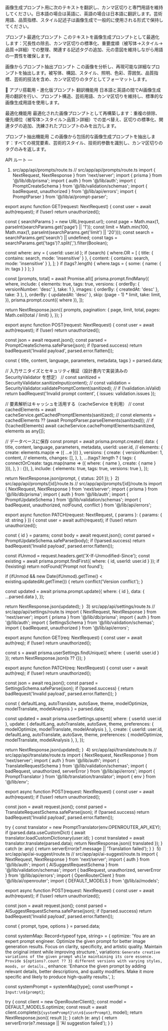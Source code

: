 ﻿画像生成プロンプト用に次のテキストを翻訳し、カンマ区切りと専門用語を維持してください。日本語の場合は英語に、英語の場合は日本語に翻訳します。芸術用語、品質指標、スタイル記述子は画像生成で一般的に使用される形式で保持してください。

プロンプト最適化プロンプト
このテキストを画像生成プロンプトとして最適化します：冗長性の除去、カンマ区切りの標準化、重要度順（被写体→スタイル→品質→詳細）での整理、関連する記述タグの追加、元の意図を維持しながら用語の一貫性を確保します。

画像からプロンプト抽出プロンプト
この画像を分析し、再現可能な詳細なプロンプトを抽出します。被写体、構図、スタイル、照明、色彩、雰囲気、品質指標、芸術的技法を含め、カンマ区切りのタグとしてフォーマットします。

🚀 アプリ搭載用・進化版プロンプト
翻訳機能用
日本語と英語の間でAI画像生成用の翻訳を行い、プロンプト構造、芸術用語、カンマ区切りを維持し、標準的な画像生成用語を使用します。

最適化機能用
最適化された画像プロンプトとして再構築します：重複の排除、優先順位（被写体＞スタイル＞品質＞詳細）での並べ替え、区切りの標準化、関連タグの追加、洗練されたプロンプトのみを出力します。

プロンプト抽出機能用
この画像から包括的な画像生成プロンプトを抽出します：すべての視覚要素、芸術的スタイル、技術的参数を識別し、カンマ区切りのタグのみを返します。





 API ルート —
1) src/app/api/prompts/route.ts
// src/app/api/prompts/route.ts
import { NextRequest, NextResponse } from 'next/server';
import { prisma } from '@/lib/db/prisma';
import { auth } from '@/lib/auth';
import { PromptCreateSchema } from '@/lib/validation/schemas';
import { badRequest, unauthorized } from '@/lib/api/errors';
import { PromptParser } from '@/lib/ai/prompt-parser';

export async function GET(request: NextRequest) {
  const user = await auth(request);
  if (!user) return unauthorized();

  const { searchParams } = new URL(request.url);
  const page = Math.max(1, parseInt(searchParams.get('page') || '1'));
  const limit = Math.min(100, Math.max(1, parseInt(searchParams.get('limit') || '20')));
  const search = searchParams.get('search') || undefined;
  const tags = searchParams.get('tags')?.split(',').filter(Boolean);

  const where: any = { userId: user.id };
  if (search) {
    where.OR = [
      { title: { contains: search, mode: 'insensitive' } },
      { content: { contains: search, mode: 'insensitive' } },
    ];
  }
  if (tags?.length) {
    where.tags = { some: { name: { in: tags } } };
  }

  const [prompts, total] = await Promise.all([
    prisma.prompt.findMany({
      where,
      include: {
        elements: true,
        tags: true,
        versions: { orderBy: { versionNumber: 'desc' }, take: 1 },
        images: { orderBy: { createdAt: 'desc' }, take: 3 },
      },
      orderBy: { updatedAt: 'desc' },
      skip: (page - 1) * limit,
      take: limit,
    }),
    prisma.prompt.count({ where }),
  ]);

  return NextResponse.json({
    prompts,
    pagination: { page, limit, total, pages: Math.ceil(total / limit) },
  });
}

export async function POST(request: NextRequest) {
  const user = await auth(request);
  if (!user) return unauthorized();

  const json = await request.json();
  const parsed = PromptCreateSchema.safeParse(json);
  if (!parsed.success) return badRequest('Invalid payload', parsed.error.flatten());

  const { title, content, language, parameters, metadata, tags } = parsed.data;

  // 入力サニタイズとセキュリティ検証（設計書内で実装済みの SecurityValidator を想定）
  // const sanitized = SecurityValidator.sanitizeInput(content);
  // const validation = SecurityValidator.validatePromptContent(sanitized);
  // if (!validation.isValid) return badRequest('Invalid prompt content', { issues: validation.issues });

  // 要素解析はキャッシュを活用する（cacheService を利用）
  // const cachedElements = await cacheService.getCachedPromptElements(sanitized);
  // const elements = cachedElements ?? (await PromptParser.parseElements(sanitized));
  // if (!cachedElements) await cacheService.cachePromptElements(sanitized, elements as any[]);

  // データベースに保存
  const prompt = await prisma.prompt.create({
    data: {
      title,
      content,
      language,
      parameters,
      metadata,
      userId: user.id,
      // elements: { create: elements.map(e => ({ ...e })) },
      versions: {
        create: {
          versionNumber: 1,
          content,
          // elements,
          changes: [],
        },
      },
      ...(tags?.length
        ? {
            tags: {
              connectOrCreate: tags.map(name => ({ where: { name }, create: { name } })),
            },
          }
        : {}),
    },
    include: { elements: true, tags: true, versions: true },
  });

  return NextResponse.json(prompt, { status: 201 });
}
​
2) src/app/api/prompts/[id]/route.ts
// src/app/api/prompts/[id]/route.ts
import { NextRequest, NextResponse } from 'next/server';
import { prisma } from '@/lib/db/prisma';
import { auth } from '@/lib/auth';
import { PromptUpdateSchema } from '@/lib/validation/schemas';
import { badRequest, unauthorized, notFound, conflict } from '@/lib/api/errors';

export async function PATCH(request: NextRequest, { params }: { params: { id: string } }) {
  const user = await auth(request);
  if (!user) return unauthorized();

  const { id } = params;
  const body = await request.json();
  const parsed = PromptUpdateSchema.safeParse(body);
  if (!parsed.success) return badRequest('Invalid payload', parsed.error.flatten());

  const ifUnmod = request.headers.get('X-If-Unmodified-Since');
  const existing = await prisma.prompt.findFirst({ where: { id, userId: user.id } });
  if (!existing) return notFound('Prompt not found');

  if (ifUnmod && new Date(ifUnmod).getTime() < existing.updatedAt.getTime()) {
    return conflict('Version conflict');
  }

  const updated = await prisma.prompt.update({
    where: { id },
    data: { ...parsed.data },
  });

  return NextResponse.json(updated);
}
​
3) src/app/api/settings/route.ts
// src/app/api/settings/route.ts
import { NextRequest, NextResponse } from 'next/server';
import { prisma } from '@/lib/db/prisma';
import { auth } from '@/lib/auth';
import { SettingsSchema } from '@/lib/validation/schemas';
import { badRequest, unauthorized } from '@/lib/api/errors';

export async function GET(req: NextRequest) {
  const user = await auth(req);
  if (!user) return unauthorized();

  const s = await prisma.userSettings.findUnique({ where: { userId: user.id } });
  return NextResponse.json(s ?? {});
}

export async function PATCH(req: NextRequest) {
  const user = await auth(req);
  if (!user) return unauthorized();

  const json = await req.json();
  const parsed = SettingsSchema.safeParse(json);
  if (!parsed.success) {
    return badRequest('Invalid payload', parsed.error.flatten());
  }

  const { defaultLang, autoTranslate, autoSave, theme, modelOptimize, modelTranslate, modelAnalysis } = parsed.data;

  const updated = await prisma.userSettings.upsert({
    where: { userId: user.id },
    update: {
      defaultLang,
      autoTranslate,
      autoSave,
      theme,
      preferences: { modelOptimize, modelTranslate, modelAnalysis },
    },
    create: {
      userId: user.id,
      defaultLang,
      autoTranslate,
      autoSave,
      theme,
      preferences: { modelOptimize, modelTranslate, modelAnalysis },
    },
  });

  return NextResponse.json(updated);
}
​
4) src/app/api/translate/route.ts
// src/app/api/translate/route.ts
import { NextRequest, NextResponse } from 'next/server';
import { auth } from '@/lib/auth';
import { TranslateRequestSchema } from '@/lib/validation/schemas';
import { badRequest, unauthorized, serverError } from '@/lib/api/errors';
import { PromptTranslator } from '@/lib/translation/translator';
import { env } from '@/lib/env';

export async function POST(request: NextRequest) {
  const user = await auth(request);
  if (!user) return unauthorized();

  const json = await request.json();
  const parsed = TranslateRequestSchema.safeParse(json);
  if (!parsed.success) return badRequest('Invalid payload', parsed.error.flatten());

  try {
    const translator = new PromptTranslator(env.OPENROUTER_API_KEY);
    if (parsed.data.useCustomDict) {
      await translator.loadCustomDictionary(user.id);
    }
    const translated = await translator.translate(parsed.data);
    return NextResponse.json({ translated });
  } catch (e: any) {
    return serverError(e?.message || 'Translation failed');
  }
}
​
5) src/app/api/ai-suggest/route.ts
// src/app/api/ai-suggest/route.ts
import { NextRequest, NextResponse } from 'next/server';
import { auth } from '@/lib/auth';
import { AISuggestRequestSchema } from '@/lib/validation/schemas';
import { badRequest, unauthorized, serverError } from '@/lib/api/errors';
import { OpenRouterClient } from '@/lib/ai/openrouter';
import { DEFAULT_MODELS } from '@/lib/ai/models';

export async function POST(request: NextRequest) {
  const user = await auth(request);
  if (!user) return unauthorized();

  const json = await request.json();
  const parsed = AISuggestRequestSchema.safeParse(json);
  if (!parsed.success) return badRequest('Invalid payload', parsed.error.flatten());

  const { prompt, type, options } = parsed.data;

  const systemMap: Record<typeof type, string> = {
    optimize:
      'You are an expert prompt engineer. Optimize the given prompt for better image generation results. Focus on clarity, specificity, and artistic quality. Maintain the original intent while improving structure.',
    variations:
      `Generate creative variations of the given prompt while maintaining its core essence. Provide ${options?.count ?? 3} different versions with varying styles, moods, or details.`,
    enhance:
      'Enhance the given prompt by adding relevant details, better descriptions, and quality modifiers. Make it more specific and likely to produce high-quality results.',
  };

  const systemPrompt = systemMap[type];
  const userPrompt = `Input:\n${prompt}`;

  try {
    const client = new OpenRouterClient();
    const model = DEFAULT_MODELS.optimize;
    const result = await client.complete(`${systemPrompt}\n\n${userPrompt}`, model);
    return NextResponse.json({ result });
  } catch (e: any) {
    return serverError(e?.message || 'AI suggestion failed');
  }
}